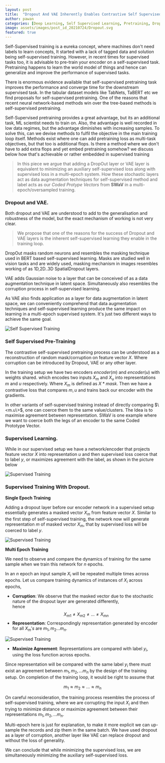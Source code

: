 ```yaml
---  
layout: post  
title:  "Dropout And VAE Inherently Enables Contrastive Self Supervised Pretraining"  
author: pawan  
categories: [Deep Learning, Self Supervised Learning, Pretraining, Dropout, VAE ]  
image: assets/images/post_id_20210724/Dropout.svg  
featured: true  
---  
```


Self-Supervised training is a eureka concept, where machines don't need labels to learn concepts, It started with a lack of tagged data and solution being self-supervised training. However, in recent times for supervised tasks too, it is advisable to pre-train your encoder on a self-supervised task. Pretraining happens to learn the world model of things and hence can generalize and improve the performance of supervised tasks.  
  
There is enormous evidence available that self-supervised pretraining task improves the performance and converge time for the downstream supervised task. In the tabular dataset models like TabNets, TaBERT etc we find proposals for self-supervised pretraining. One of the reasons that recent neural network-based methods win over the tree-based methods is self-supervised pretraining.  
  
Self-Supervised pretraining provides a great advantage, but its an additional task, ML scientist needs to train on. Also, the advantage is well recorded in low data regimes, but the advantage diminishes with increasing samples. To solve this, can we devise methods to fulfil the objective in the main training loop itself. Methods exist where one can add pretraining loss as multi-task objectives, but that too is additional flops. Is there a method where we don't have to add extra flops and yet embed pretraining somehow? we discuss below how that's achievable or rather embedded in supervised training
  
> In this piece we argue that adding a DropOut layer or VAE layer is equivalent to minimizing an auxiliary self-supervised loss along with supervised loss in a multi-epoch system. How these stochastic layers act as data augmentation techniques for self-supervised method and label acts as our $Coded\ Protype\ Vectors$ from **SWaV** in a multi-epoch/oversampled training.  
  
### Dropout and VAE.  
Both dropout and VAE are understood to add to the generalisation and robustness of the model, but the exact mechanism of working is not very clear.   
> We propose that one of the reasons for the success of Dropout and VAE layers is the inherent self-supervised learning they enable in the training loop.  
  
DropOut masks random neurons and resembles the masking technique used in BERT based self-supervised learning.  Masks are studied well in vision tasks and are widely used, masking mechanism in images resembles working of as 1D,2D..3D SpatialDropout layers.  
  
VAE adds Gaussian noise to a layer that can be conceived of as a data augmentation technique in latent space. Simultaneously also resembles the corruption process in self-supervised learning.   
  
As VAE also finds application as a layer for data augmentation in latent space, we can conveniently comprehend that data augmentation techniques and self-supervised learning produce the same impact on learning in a multi-epoch supervised system. It's just two different ways to achieve the same goal.   
  
![Self Supervised Training]({{site.baseurl}}/assets/images/post_id_20210724/SelfSupervised.svg)  
  
### Self Supervised Pre-Training  
The contrastive self-supervised pretraining process can be understood as a reconstruction of random mask/corruption on feature vector $X$. Where corruption can be introduced by Dropout, VAE or any other layer.  
  
In the training setup we have two encoders $encoder(m)$ and $encoder(u)$ with weights shared. which encodes two inputs $X_m$ and $X_u$ into representations $m$ and $u$ respectively. Where $X_m$ is defined as $X * mask$. Then we have a contrastive loss that compares $m,u$ and trains back our encoder with the gradients.   
  
In other variants of self-supervised training instead of directly comparing $\<m.u\>$, one can coerce them to the same value/clusters. The Idea is to maximise agreement between representation. SWaV is one example where we want to coerce both the legs of an encoder to the same Coded Prototype Vector.  
  
### Supervised Learning.  
While in our supervised setup we have a network/encoder that projects feature vector $X$ into representation $u$ and then supervised loss coerce that to label $y$, or maximizes agreement with the label, as shown in the picture below  
  
![Supervised Training]({{site.baseurl}}/assets/images/post_id_20210724/Supervised.svg)  
  
### Supervised Training With Dropout.  
**Single Epoch Training**  
  
Adding a dropout layer before our encoder network in a supervised setup essentially generates a masked vector $X_m$ from feature vector $X$. Similar to the first step of self-supervised training, the network now will generate representation $m$ of masked vector $X_m$, that by supervised loss will be coerced to label $y$.  
  
![Supervised Training]({{site.baseurl}}/assets/images/post_id_20210724/DropoutSupervised.svg)  
  
**Multi Epoch Training**  
  
We need to observe and compare the dynamics of training for the same sample when we train this network for $n$ epochs.   
  
In an $n$ epoch an input sample $X_i$ will be repeated multiple times across epochs. Let us compare training dynamics of instances of $X_i$ across epochs,  
  
- **Corruption**: We observe that the masked vector due to the stochastic nature of the dropout layer are generated differently,   
hence $$X_{m1} \ne X_{m2} \ne ... \ne X_{mn}$$  
- **Representation**: Correspondingly representation generated by encoder for all $X_m's$ are $m_1, m_2 ... m_n$.    
  
![Supervised Training]({{site.baseurl}}/assets/images/post_id_20210724/Dropout.svg)  

- **Maximize Agreement**: Representations are compared with label $y_i$, using the loss function across epochs.
  
Since representation will be compared with the same label $y_i$ there must exist an agreement between $m_1, m_2, ... m_n$ by the design of the training setup. On completion of the training loop, it would be right to assume that  
  
$$m_1 \approx m_2 \approx ... \approx m_n$$  
  
On careful reconsideration, the training process resembles the process of self-supervised training, where we are corrupting the input $X_i$ and then trying to minimize distance or maximize agreement between their representations $m_1, m_2, ... m_n$.  
  
Multi-epoch here is just for explanation, to make it more explicit we can up-sample the records and zip them in the same batch. We have used dropout as a layer of corruption, another layer like VAE can replace dropout and without the loss of generality. 

We can conclude that while minimizing the supervised loss, we are simultaneously minimizing the auxiliary self-supervised loss.